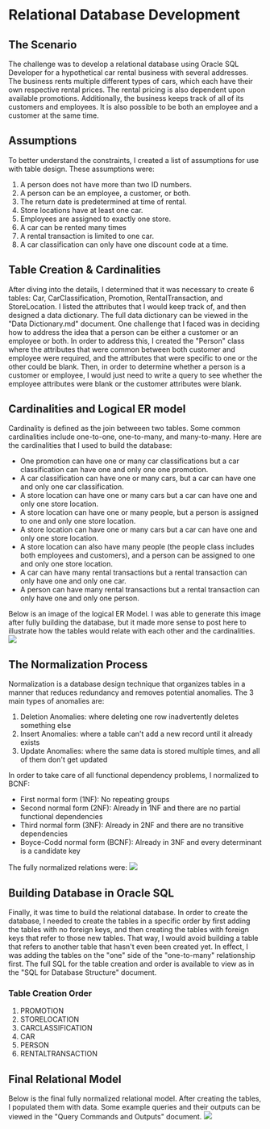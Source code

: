 <h1> Relational Database Development </h1>
<h2> The Scenario </h2>
The challenge was to develop a relational database using Oracle SQL Developer for a hypothetical car rental business with several addresses. The business rents multiple different types of cars, which each have their own respective rental prices. The rental pricing is also dependent upon available promotions. Additionally, the business keeps track of all of its customers and employees. It is also possible to be both an employee and a customer at the same time.
<h2> Assumptions </h2>
To better understand the constraints, I created a list of assumptions for use with table design. These assumptions were:
<ol>
  <li> A person does not have more than two ID numbers. </li>
  <li> A person can be an employee, a customer, or both.</li>
  <li> The return date is predetermined at time of rental. </li>
  <li> Store locations have at least one car.</li>
  <li> Employees are assigned to exactly one store.</li>
  <li> A car can be rented many times</li>
  <li> A rental transaction is limited to one car.  </li>
  <li> A car classification can only have one discount code at a time. </li>
</ol>
<h2> Table Creation & Cardinalities </h2>
After diving into the details, I determined that it was necessary to create 6 tables: Car, CarClassification, Promotion, RentalTransaction, and StoreLocation. I listed the attributes that I would keep track of, and then designed a data dictionary. The full data dictionary can be viewed in the "Data Dictionary.md" document. One challenge that I faced was in deciding how to address the idea that a person can be either a customer or an employee or both. In order to address this, I created the "Person" class where the attributes that were common between both customer and employee were required, and the attributes that were specific to one or the other could be blank. Then, in order to determine whether a person is a customer or employee, I would just need to write a query to see whether the employee attributes were blank or the customer attributes were blank.
<h2> Cardinalities and Logical ER model </h2>
Cardinality is defined as the join betweeen two tables. Some common cardinalities include one-to-one, one-to-many, and many-to-many. Here are the cardinalities that I used to build the database:
<ul>
  <li> One promotion can have one or many car classifications but a car classification can have one and only one one promotion. </li> 
  <li> A car classification can have one or many cars, but a car can have one and only one car classification. </li>
  <li> A store location can have one or many cars but a car can have one and only one store location. </li>
  <li> A store location can have one or many people, but a person is assigned to one and only one store location. </li>
  <li> A store location can have one or many cars but a car can have one and only one store location. </li> 
  <li> A store location can also have many people (the people class includes both employees and customers), and a person can be assigned to one and only one store location. </li>
  <li> A car can have many rental transactions but a rental transaction can only have one and only one car. </li>
  <li> A person can have many rental transactions but a rental transaction can only have one and only one person. </li>
</ul>
Below is an image of the logical ER Model. I was able to generate this image after fully building the database, but it made more sense to post here to illustrate how the tables would relate with each other and the cardinalities.
<img src="https://user-images.githubusercontent.com/42416078/78066138-a2da9280-7351-11ea-8bb9-d9914208673a.png" />
<h2> The Normalization Process </h2>
Normalization is a database design technique that organizes tables in a manner that reduces redundancy and removes potential anomalies. The 3 main types of anomalies are:
<ol>
  <li> Deletion Anomalies: where deleting one row inadvertently deletes something else </li>
  <li> Insert Anomalies: where a table can't add a new record until it already exists </li>
  <li> Update Anomalies: where the same data is stored multiple times, and all of them don't get updated </li>
</ol>
In order to take care of all functional dependency problems, I normalized to BCNF:
<ul>
<li> First normal form (1NF): No repeating groups </li>
<li> Second normal form (2NF): Already in 1NF and there are no partial functional dependencies </li>
<li> Third normal form (3NF): Already in 2NF and there are no transitive dependencies </li>
<li> Boyce-Codd normal form (BCNF): Already in 3NF and every determinant is a candidate key </li>
</ul>
The fully normalized relations were:
<img src="https://user-images.githubusercontent.com/42416078/78067163-7d4e8880-7353-11ea-988a-1a75d7b78310.png"/>
<h2> Building Database in Oracle SQL </h2>
Finally, it was time to build the relational database. In order to create the database, I needed to create the tables in a specific order by first adding the tables with no foreign keys, and then creating the tables with foreign keys that refer to those new tables. That way, I would avoid building a table that refers to another table that hasn't even been created yet. In effect, I was adding the tables on the "one" side of the "one-to-many" relationship first. The full SQL for the table creation and order is available to view as in the "SQL for Database Structure" document.
<h3> Table Creation Order </h3>
<ol>
  <li> PROMOTION</li>
  <li> STORELOCATION</li>
  <li> CARCLASSIFICATION</li>
  <li> CAR</li>
  <li> PERSON</li>
  <li> RENTALTRANSACTION</li>
</ol>
<h2> Final Relational Model</h2>
Below is the final fully normalized relational model. After creating the tables, I populated them with data. Some example queries and their outputs can be viewed in the "Query Commands and Outputs" document.
<img src="https://user-images.githubusercontent.com/42416078/78074235-93624600-735f-11ea-932e-44feecc8a30b.png"/>

